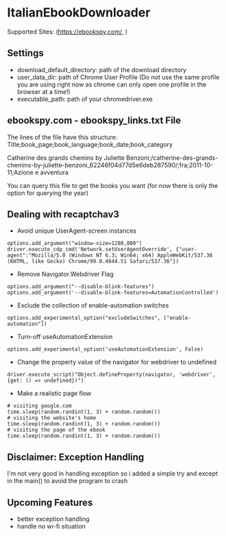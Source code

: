 # ItalianEbookDownloader
Supported Sites: (https://ebookspy.com/, )

## Settings
- download_default_directory: path of the download directory
- user_data_dir: path of Chrome User Profile (Do not use the same profile you are using right now as chrome can only open one profile in the browser at a time!)
- executable_path: path of your chromedriver.exe

## ebookspy.com - ebookspy_links.txt File
The lines of the file have this structure:
Title;book_page;book_language;book_date;book_category

Catherine des grands chemins by Juliette Benzoni;/catherine-des-grands-chemins-by-juliette-benzoni_62246f04d77d5e6deb287590/;fra;2011-10-11;Azione e avventura

You can query this file to get the books you want (for now there is only the option for querying the year)

## Dealing with recaptchav3
- Avoid unique UserAgent-screen instances
```
options.add_argument("window-size=1280,800")
driver.execute_cdp_cmd('Network.setUserAgentOverride', {"user-agent":"Mozilla/5.0 (Windows NT 6.3; Win64; x64) AppleWebKit/537.36 (KHTML, like Gecko) Chrome/99.0.4844.51 Safari/537.36"})
```
- Remove Navigator.Webdriver Flag
```
options.add_argument("--disable-blink-features")
options.add_argument('--disable-blink-features=AutomationControlled')
```
- Exclude the collection of enable-automation switches
```
options.add_experimental_option("excludeSwitches", ["enable-automation"])
```
- Turn-off useAutomationExtension
```
options.add_experimental_option('useAutomationExtension', False)
```
- Change the property value of the navigator for webdriver to undefined
```
driver.execute_script("Object.defineProperty(navigator, 'webdriver', {get: () => undefined})")
```
- Make a realistic page flow
```
# visiting google.com
time.sleep(random.randint(1, 3) + random.random())
# visiting the website's home
time.sleep(random.randint(1, 3) + random.random())
# visiting the page of the ebook
time.sleep(random.randint(1, 3) + random.random())
```
## Disclaimer: Exception Handling
I'm not very good in handling exception so i added a simple try and except in the main() to avoid the program to crash

## Upcoming Features
- better exception handling
- handle no wi-fi situation
